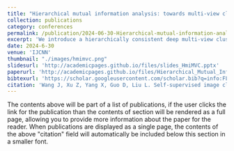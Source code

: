 ```yaml
---
title: "Hierarchical mutual information analysis: towards multi-view clustering in the wild"
collection: publications
category: conferences
permalink: /publication/2024-06-30-Hierarchical-mutual-information-analysis:-towards-multi-view-clustering-in-the-wild
excerpt: 'We introduce a hierarchically consistent deep multi‐view clustering framework that first uses dual prediction to recover missing views and achieve instance‐level alignment, then employs contrastive reconstruction for class‐level alignment—significantly outperforming state‐of‐the‐art methods under both view‐missing and unaligned conditions.'
date: 2024-6-30
venue: 'IJCNN'
thumbnail: "./images/hmimvc.png"
slidesurl: 'http://academicpages.github.io/files/slides_HmiMVC.pptx'
paperurl: 'http://academicpages.github.io/files/Hierarchical_Mutual_Information_Analysis_Towards_Multi-View_Clustering_in_the_Wild.pdf'
bibtexurl: 'https://scholar.googleusercontent.com/scholar.bib?q=info:FLY7jHJyoaYJ:scholar.google.com/&output=citation&scisdr=CgLoJpVAENfwq7CXGew:AAZF9b8AAAAAaHORAeykL4RhSnf9QnFC3mR2q1o&scisig=AAZF9b8AAAAAaHORAYiKTwWUKdGgr_0GY6hQwWg&scisf=4&ct=citation&cd=-1&hl=en'
citation: 'Wang J, Xu Z, Yang X, Guo D, Liu L. Self‐supervised image clustering from multiple incomplete views via constrastive complementary generation. IET Computer Vision. 2023 Mar;17(2):189-202.'
---
```


The contents above will be part of a list of publications, if the user clicks the link for the publication than the contents of section will be rendered as a full page, allowing you to provide more information about the paper for the reader. When publications are displayed as a single page, the contents of the above "citation" field will automatically be included below this section in a smaller font.